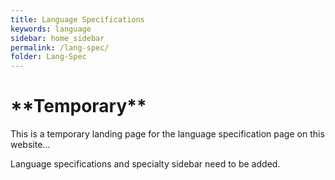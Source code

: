 ```yaml
---
title: Language Specifications 
keywords: language
sidebar: home_sidebar 
permalink: /lang-spec/ 
folder: Lang-Spec 
---
```


# \*\*Temporary\*\* #   

This is a temporary landing page for the language specification page on this website...  

Language specifications and specialty sidebar need to be added.


